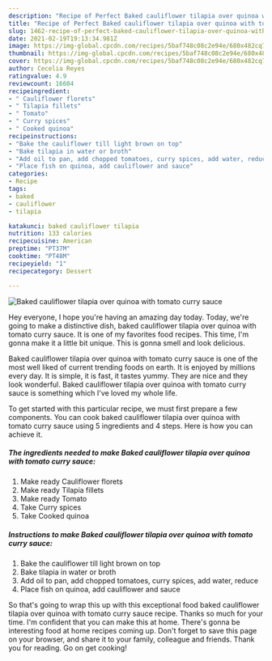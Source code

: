 ```yaml
---
description: "Recipe of Perfect Baked cauliflower tilapia over quinoa with tomato curry sauce"
title: "Recipe of Perfect Baked cauliflower tilapia over quinoa with tomato curry sauce"
slug: 1462-recipe-of-perfect-baked-cauliflower-tilapia-over-quinoa-with-tomato-curry-sauce
date: 2021-02-19T19:13:34.981Z
image: https://img-global.cpcdn.com/recipes/5baf748c08c2e94e/680x482cq70/baked-cauliflower-tilapia-over-quinoa-with-tomato-curry-sauce-recipe-main-photo.jpg
thumbnail: https://img-global.cpcdn.com/recipes/5baf748c08c2e94e/680x482cq70/baked-cauliflower-tilapia-over-quinoa-with-tomato-curry-sauce-recipe-main-photo.jpg
cover: https://img-global.cpcdn.com/recipes/5baf748c08c2e94e/680x482cq70/baked-cauliflower-tilapia-over-quinoa-with-tomato-curry-sauce-recipe-main-photo.jpg
author: Cecelia Reyes
ratingvalue: 4.9
reviewcount: 16604
recipeingredient:
- " Cauliflower florets"
- " Tilapia fillets"
- " Tomato"
- " Curry spices"
- " Cooked quinoa"
recipeinstructions:
- "Bake the cauliflower till light brown on top"
- "Bake tilapia in water or broth"
- "Add oil to pan, add chopped tomatoes, curry spices, add water, reduce"
- "Place fish on quinoa, add cauliflower and sauce"
categories:
- Recipe
tags:
- baked
- cauliflower
- tilapia

katakunci: baked cauliflower tilapia 
nutrition: 133 calories
recipecuisine: American
preptime: "PT37M"
cooktime: "PT48M"
recipeyield: "1"
recipecategory: Dessert

---
```



![Baked cauliflower tilapia over quinoa with tomato curry sauce](https://img-global.cpcdn.com/recipes/5baf748c08c2e94e/680x482cq70/baked-cauliflower-tilapia-over-quinoa-with-tomato-curry-sauce-recipe-main-photo.jpg)

Hey everyone, I hope you're having an amazing day today. Today, we're going to make a distinctive dish, baked cauliflower tilapia over quinoa with tomato curry sauce. It is one of my favorites food recipes. This time, I'm gonna make it a little bit unique. This is gonna smell and look delicious.

Baked cauliflower tilapia over quinoa with tomato curry sauce is one of the most well liked of current trending foods on earth. It is enjoyed by millions every day. It is simple, it is fast, it tastes yummy. They are nice and they look wonderful. Baked cauliflower tilapia over quinoa with tomato curry sauce is something which I've loved my whole life.




To get started with this particular recipe, we must first prepare a few components. You can cook baked cauliflower tilapia over quinoa with tomato curry sauce using 5 ingredients and 4 steps. Here is how you can achieve it.

<!--inarticleads1-->

##### The ingredients needed to make Baked cauliflower tilapia over quinoa with tomato curry sauce:

1. Make ready  Cauliflower florets
1. Make ready  Tilapia fillets
1. Make ready  Tomato
1. Take  Curry spices
1. Take  Cooked quinoa




<!--inarticleads2-->

##### Instructions to make Baked cauliflower tilapia over quinoa with tomato curry sauce:

1. Bake the cauliflower till light brown on top
1. Bake tilapia in water or broth
1. Add oil to pan, add chopped tomatoes, curry spices, add water, reduce
1. Place fish on quinoa, add cauliflower and sauce




So that's going to wrap this up with this exceptional food baked cauliflower tilapia over quinoa with tomato curry sauce recipe. Thanks so much for your time. I'm confident that you can make this at home. There's gonna be interesting food at home recipes coming up. Don't forget to save this page on your browser, and share it to your family, colleague and friends. Thank you for reading. Go on get cooking!
